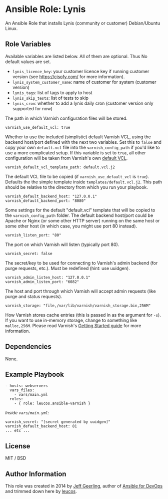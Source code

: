 # Ansible Role: Lynis

An Ansible Role that installs Lynis (community or customer)
Debian/Ubuntu Linux.

## Role Variables

Available variables are listed below. All of them are optional. Thus No
default values are set.

  - `lynis_licence_key`: your customer licence key if running customer
    version (see https://cisofy.com/ for more information).
  - `lynis_system_customer_name`: name of customer for system (customer
    version)
  - `lynis_tags`: list of tags to apply to host
  - `lynis_skip_tests`: list of tests to skip
  - `lynis_cron`: whether to add a lynis daily cron (customer version
    only supported for now)

The path in which Varnish configuration files will be stored.

    varnish_use_default_vcl: true

Whether to use the included (simplistic) default Varnish VCL, using the
backend host/port defined with the next two variables. Set this to
`false` and copy your own `default.vcl` file into the
`varnish_config_path` if you'd like to use a more complicated setup. If
this variable is set to `true`, all other configuration will be taken
from Varnish's own [default
VCL](https://www.varnish-cache.org/trac/browser/bin/varnishd/default.vcl?rev=3.0).

    varnish_default_vcl_template_path: default.vcl.j2

The default VCL file to be copied (if `varnish_use_default_vcl` is
`true`). Defaults the the simple template inside
`templates/default.vcl.j2`. This path should be relative to the
directory from which you run your playbook.

    varnish_default_backend_host: "127.0.0.1"
    varnish_default_backend_port: "8080"

Some settings for the default "default.vcl" template that will be copied
to the `varnish_config_path` folder. The default backend host/port could
be Apache or Nginx (or some other HTTP server) running on the same host
or some other host (in which case, you might use port 80 instead).

    varnish_listen_port: "80"

The port on which Varnish will listen (typically port 80).

    varnish_secret: false

The secret/key to be used for connecting to Varnish's admin backend (for
purge requests, etc.). Must be redefined (hint: use uuidgen).

    varnish_admin_listen_host: "127.0.0.1"
    varnish_admin_listen_port: "6082"

The host and port through which Varnish will accept admin requests (like
purge and status requests).

    varnish_storage: "file,/var/lib/varnish/varnish_storage.bin,256M"

How Varnish stores cache entries (this is passed in as the argument for
`-s`). If you want to use in-memory storage, change to something like
`malloc,256M`. Please read Varnish's [Getting Started
guide](https://www.varnish-software.com/static/book/Getting_started.html)
for more information.

## Dependencies

None.

## Example Playbook

    - hosts: webservers
      vars_files:
        - vars/main.yml
      roles:
        - { role: leucos.ansible-varnish }

*Inside `vars/main.yml`*:

    varnish_secret: "[secret generated by uuidgen]"
    varnish_default_backend_host: 81
    ... etc ...

## License

MIT / BSD

## Author Information

This role was created in 2014 by [Jeff
Geerling](http://jeffgeerling.com/), author of [Ansible for
DevOps](http://ansiblefordevops.com/) and trimmed down here by
[leucos](https://github.com/leucos).

